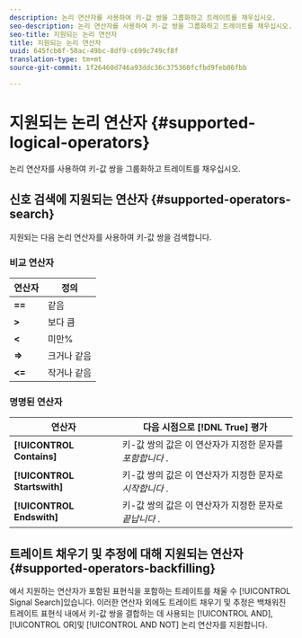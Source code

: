 ```yaml
---
description: 논리 연산자를 사용하여 키-값 쌍을 그룹화하고 트레이트를 채우십시오.
seo-description: 논리 연산자를 사용하여 키-값 쌍을 그룹화하고 트레이트를 채우십시오.
seo-title: 지원되는 논리 연산자
title: 지원되는 논리 연산자
uuid: 645fcb6f-50ac-49bc-8df9-c699c749cf8f
translation-type: tm+mt
source-git-commit: 1f26460d746a93ddc36c375360fcfbd9feb06fbb

---
```



# 지원되는 논리 연산자 {#supported-logical-operators}

논리 연산자를 사용하여 키-값 쌍을 그룹화하고 트레이트를 채우십시오.

## 신호 검색에 지원되는 연산자 {#supported-operators-search}

지원되는 다음 논리 연산자를 사용하여 키-값 쌍을 검색합니다.

### 비교 연산자

| 연산자 | 정의 |
|---|---|
| **==** | 같음 |
| **&gt;** | 보다 큼 |
| **&lt;** |  미만% |
| **=&gt;** | 크거나 같음 |
| **&lt;=** | 작거나 같음 |

### 명명된 연산자

| 연산자 | 다음 시점으로 [!DNL True] 평가 |
|---|---|
| **[!UICONTROL Contains]** | 키-값 쌍의 값은 이 연산자가 지정한 문자를 *포함합니다* . |
| **[!UICONTROL Startswith]** | 키-값 쌍의 값은 이 연산자가 지정한 문자로 *시작합니다* . |
| **[!UICONTROL Endswith]** | 키-값 쌍의 값은 이 연산자가 지정한 문자로 *끝납니다* . |

## 트레이트 채우기 및 추정에 대해 지원되는 연산자 {#supported-operators-backfilling}

에서 지원하는 연산자가 포함된 표현식을 포함하는 트레이트를 채울 수 [!UICONTROL Signal Search]있습니다. 이러한 연산자 외에도 트레이트 채우기 및 추정은 백채워진 트레이트 표현식 내에서 키-값 쌍을 결합하는 데 사용되는 [!UICONTROL AND], [!UICONTROL OR]및 [!UICONTROL AND NOT] 논리 연산자를 지원합니다.